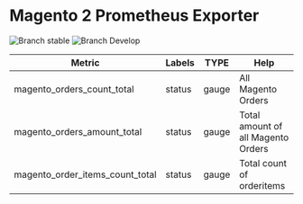 # Magento 2 Prometheus Exporter

![Branch stable](https://img.shields.io/badge/stable%20branch-master-blue.svg)
![Branch Develop](https://img.shields.io/badge/dev%20branch-develop-blue.svg)

| Metric | Labels | TYPE | Help | 
| --- | --- | --- | --- |
| magento_orders_count_total | status | gauge | All Magento Orders |
| magento_orders_amount_total | status | gauge | Total amount of all Magento Orders |
| magento_order_items_count_total | status | gauge | Total count of orderitems |
